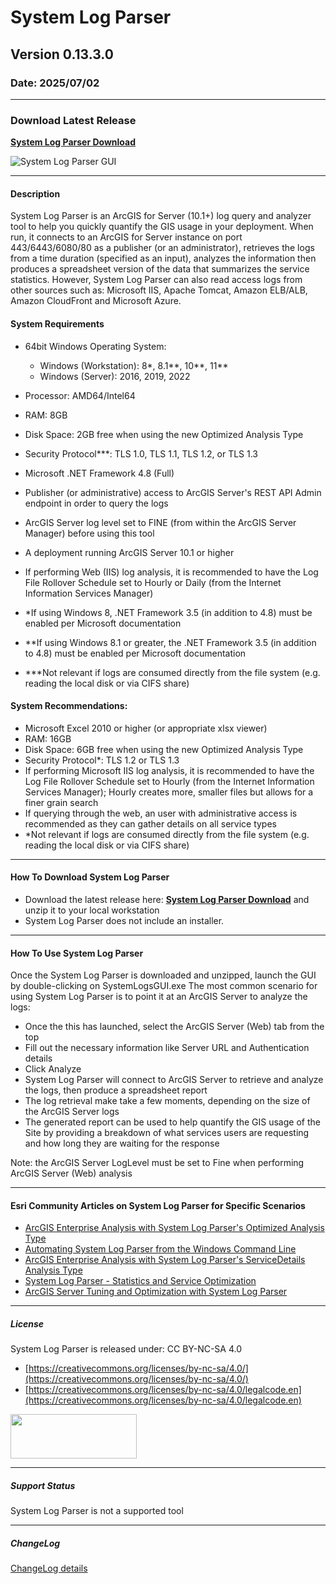 # System Log Parser
## Version 0.13.3.0
### Date: 2025/07/02

-------------------------------
### Download Latest Release
[**System Log Parser Download**](../../raw/main/binaries/latest/SystemLogParser.zip)

![System Log Parser GUI](/assets/images/SystemLogsGUI_ArcGISServer_web_small.png)

-------------------------------
#### Description 
System Log Parser is an ArcGIS for Server (10.1+) log query and analyzer tool to
help you quickly quantify the GIS usage in your deployment.
When run, it connects to an ArcGIS for Server instance on port 443/6443/6080/80 as a publisher
(or an administrator), retrieves the logs from a time duration (specified as an input),
analyzes the information then produces a spreadsheet version of the data that
summarizes the service statistics.
However, System Log Parser can also read access logs from other sources such as:
Microsoft IIS, Apache Tomcat, Amazon ELB/ALB, Amazon CloudFront and Microsoft Azure.

#### System Requirements
 - 64bit Windows Operating System:
	- Windows (Workstation): 8*, 8.1**, 10**, 11**
	- Windows (Server): 2016, 2019, 2022
 - Processor: AMD64/Intel64
 - RAM: 8GB
 - Disk Space: 2GB free when using the new Optimized Analysis Type 
 - Security Protocol***: TLS 1.0, TLS 1.1, TLS 1.2, or TLS 1.3
 - Microsoft .NET Framework 4.8 (Full)
 - Publisher (or administrative) access to ArcGIS Server's REST API Admin endpoint in order to query the logs
 - ArcGIS Server log level set to FINE (from within the ArcGIS Server Manager) before using this tool
 - A deployment running ArcGIS Server 10.1 or higher
 - If performing Web (IIS) log analysis, it is recommended to have the Log File Rollover Schedule set to Hourly or Daily (from the Internet Information Services Manager)

- *If using Windows 8, .NET Framework 3.5 (in addition to 4.8) must be enabled per Microsoft documentation
- **If using Windows 8.1 or greater, the .NET Framework 3.5 (in addition to 4.8) must be enabled per Microsoft documentation
- ***Not relevant if logs are consumed directly from the file system (e.g. reading the local disk or via CIFS share)

#### System Recommendations:
 - Microsoft Excel 2010 or higher (or appropriate xlsx viewer)
 - RAM: 16GB
 - Disk Space: 6GB free when using the new Optimized Analysis Type 
 - Security Protocol*: TLS 1.2 or TLS 1.3
 - If performing Microsoft IIS log analysis, it is recommended to have the Log File Rollover Schedule set to Hourly (from the Internet Information Services Manager); Hourly creates more, smaller files but allows for a finer grain search 
 - If querying through the web, an user with administrative access is recommended as they can gather details on all service types
 - *Not relevant if logs are consumed directly from the file system (e.g. reading the local disk or via CIFS share)

-------------------------------
#### How To Download System Log Parser
- Download the latest release here:
[**System Log Parser Download**](../../raw/main/binaries/latest/SystemLogParser.zip)
and unzip it to your local workstation
- System Log Parser does not include an installer.

-------------------------------
#### How To Use System Log Parser
Once the System Log Parser is downloaded and unzipped, launch the GUI by double-clicking on SystemLogsGUI.exe
The most common scenario for using System Log Parser is to point it at an ArcGIS Server to analyze the logs:
- Once the this has launched, select the ArcGIS Server (Web) tab from the top
- Fill out the necessary information like Server URL and Authentication details
- Click Analyze
- System Log Parser will connect to ArcGIS Server to retrieve and analyze the logs, then produce a spreadsheet report
- The log retrieval make take a few moments, depending on the size of the ArcGIS Server logs
- The generated report can be used to help quantify the GIS usage of the Site by providing a breakdown of what services users are requesting and how long they are waiting for the response

Note: the ArcGIS Server LogLevel must be set to Fine when performing ArcGIS Server (Web) analysis

-------------------------------
#### Esri Community Articles on System Log Parser for Specific Scenarios
- [ArcGIS Enterprise Analysis with System Log Parser's Optimized Analysis Type](https://community.esri.com/t5/implementing-arcgis-blog/arcgis-enterprise-analysis-with-system-log-parser/ba-p/1189005)
- [Automating System Log Parser from the Windows Command Line](https://community.esri.com/t5/implementing-arcgis-blog/automating-system-log-parser-from-the-windows/ba-p/1195294)
- [ArcGIS Enterprise Analysis with System Log Parser's ServiceDetails Analysis Type](https://community.esri.com/t5/implementing-arcgis-blog/arcgis-enterprise-analysis-with-system-log-parser/ba-p/1198115)
- [System Log Parser - Statistics and Service Optimization](https://community.esri.com/t5/implementing-arcgis-blog/system-log-parser-statistics-and-service/ba-p/886389)
- [ArcGIS Server Tuning and Optimization with System Log Parser
](https://community.esri.com/t5/implementing-arcgis-blog/arcgis-server-tuning-and-optimization-with-system/ba-p/886361)

-------------------------------
##### License
System Log Parser is released under: CC BY-NC-SA 4.0
- [https://creativecommons.org/licenses/by-nc-sa/4.0/](https://creativecommons.org/licenses/by-nc-sa/4.0/)
- [https://creativecommons.org/licenses/by-nc-sa/4.0/legalcode.en](https://creativecommons.org/licenses/by-nc-sa/4.0/legalcode.en)
<img src="/assets/images/by-nc-sa.png" width="202" height="71">

-------------------------------
##### Support Status
System Log Parser is not a supported tool

-------------------------------
##### ChangeLog
[ChangeLog details](https://github.com/ArcGIS/SystemLogParser/blob/main/CHANGELOG.md)
